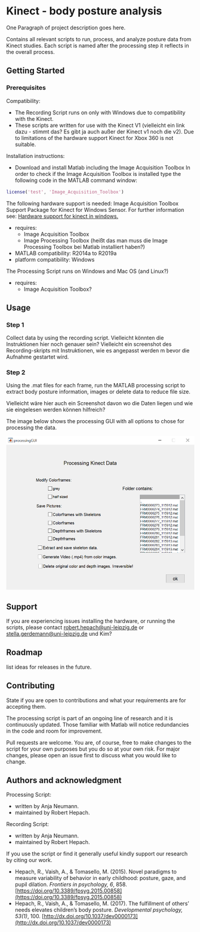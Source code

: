 # Kinect - body posture analysis

One Paragraph of project description goes here. 

Contains all relevant scripts to run, process, and analyze posture data from Kinect studies.
Each script is named after the processing step it reflects in the overall process.

## Getting Started

### Prerequisites


Compatibility: 
- The Recording Script runs on only with Windows due to compatibility with the Kinect.
- These scripts are written for use with the Kinect V1 (vielleicht ein link dazu - stimmt das? Es gibt ja auch außer der Kinect v1 noch die v2). Due to limitations of the hardware support Kinect for Xbox 360 is not suitable. 

Installation instructions: 

- Download and install Matlab including the Image Acquisition Toolbox
In order to check if the Image Acquisition Toolbox is installed type the following code in the MATLAB command window: 

```Matlab
license('test', 'Image_Acquisition_Toolbox')
```
The following hardware support is needed: Image Acquisition Toolbox Support Package for Kinect for Windows Sensor. For further information see: [Hardware support for kinect in windows.](https://de.mathworks.com/hardware-support/kinect-windows.html)
- requires:
  - Image Acquisition Toolbox
  - Image Processing Toolbox (heißt das man muss die Image Processing Toolbox bei Matlab installiert haben?)
- MATLAB compatibility: R2014a to R2019a
- platform compatibility: Windows


The Processing Script runs on Windows and Mac OS (and Linux?)
- requires: 
  - Image Acquisition Toolbox? 


## Usage

### Step 1
Collect data by using the recording script.
Vielleicht könnten die Instruktionen hier noch genauer sein? Vielleicht ein screenshot des Recording-skripts mit Instruktionen, wie es angepasst werden m bevor die Aufnahme gestartet wird.  

### Step 2
Using the .mat files for each frame, run the MATLAB processing script to extract body posture information, images or delete data to reduce file size.

Vielleicht wäre hier auch ein Screenshot davon wo die Daten liegen und wie sie eingelesen werden können hilfreich? 


The image below shows the processing GUI with all options to chose for processing the data.

![Image of the ProcessingGUI](ProcessingGUI.PNG)

## Support
If you are experiencing issues installing the hardware, or running the scripts, please contact
robert.hepach@uni-leipzig.de or 
stella.gerdemann@uni-leipzig.de und Kim? 
## Roadmap
list ideas for releases in the future.

## Contributing
State if you are open to contributions and what your requirements are for accepting them.

The processing script is part of an ongoing line of research and it is continuously updated. Those familiar with Matlab will notice redundancies in the code and room for improvement.

Pull requests are welcome. You are, of course, free to make changes to the script for your own purposes but you do so at your own risk.
For major changes, please open an issue first to discuss what you would like to change.

## Authors and acknowledgment
Processing Script:
- written by Anja Neumann.
- maintained by Robert Hepach.

Recording Script:
- written by Anja Neumann.
- maintained by Robert Hepach.

If you use the script or find it generally useful kindly support our research by citing our work.
-  Hepach, R., Vaish, A., & Tomasello, M. (2015). Novel paradigms to measure variability of behavior in early childhood: posture, gaze, and pupil dilation. _Frontiers in psychology, 6_, 858. [https://doi.org/10.3389/fpsyg.2015.00858](https://doi.org/10.3389/fpsyg.2015.00858)
- Hepach, R., Vaish, A., & Tomasello, M. (2017). The fulfillment of others’ needs elevates children’s body posture. _Developmental psychology, 53(1)_, 100. [http://dx.doi.org/10.1037/dev0000173](http://dx.doi.org/10.1037/dev0000173)
